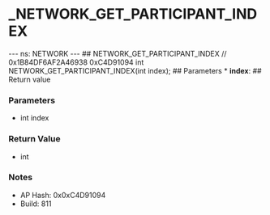# _NETWORK_GET_PARTICIPANT_INDEX

--- ns: NETWORK --- ## NETWORK_GET_PARTICIPANT_INDEX  // 0x1B84DF6AF2A46938 0xC4D91094 int NETWORK_GET_PARTICIPANT_INDEX(int index);   ## Parameters * **index**:  ## Return value

### Parameters
* int index

### Return Value
* int

### Notes
* AP Hash: 0x0xC4D91094
* Build: 811

